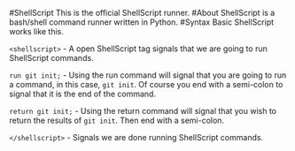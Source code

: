 #ShellScript
This is the official ShellScript runner.
#About
ShellScript is a bash/shell command runner written in Python.
#Syntax
Basic ShellScript works like this.

`<shellscript>` - A open ShellScript tag signals that we are going to run ShellScript commands.

`run git init;` - Using the run command will signal that you are going to run a command, in this case, `git init`. Of course you end with a semi-colon to signal that it is the end of the command.

`return git init;` - Using the return command will signal that you wish to return the results of `git init`. Then end with a semi-colon.

`</shellscript>` - Signals we are done running ShellScript commands.